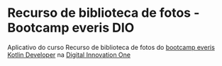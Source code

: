 # Recurso de biblioteca de fotos - Bootcamp everis DIO
Aplicativo do curso Recurso de biblioteca de fotos do [bootcamp everis Kotlin Developer](https://digitalinnovation.one/bootcamps/everis-kotlin-developer) na [Digital Innovation One](https://digitalinnovation.one/)
